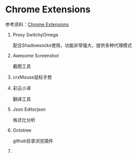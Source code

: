 # Chrome Extensions

参考资料：[Chrome Extensions](https://chrome.google.com/webstore/category/extensions)

1. Proxy SwitchyOmega

   配合Shadowsocks使用，功能非常强大，提供多种代理模式

2. Awesome Screenshot

   截图工具

3. crxMouse鼠标手势

4. 彩云小译

   翻译工具

5. Json Editorjson

   格式化分析

6. Octotree

   github目录浏览插件

7. 

















